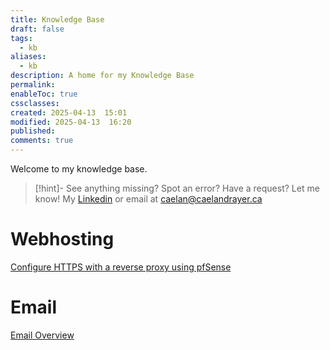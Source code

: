 ```yaml
---
title: Knowledge Base
draft: false
tags:
  - kb
aliases:
  - kb
description: A home for my Knowledge Base
permalink: 
enableToc: true
cssclasses: 
created: 2025-04-13  15:01
modified: 2025-04-13  16:20
published: 
comments: true
---
```

 
Welcome to my knowledge base. 

> [!hint]- See anything missing? Spot an error? Have a request? Let me know!
 > My [Linkedin](https://www.linkedin.com/in/caelandrayer/) or email at [caelan@caelandrayer.ca](mailto:caelan@caelandrayer.ca) 

# Webhosting
[Configure HTTPS with a reverse proxy using pfSense](web_hosting/configure-https-with-a-reverse-proxy-using-pfsense.md)

# Email
[Email Overview](Email/index.md)
